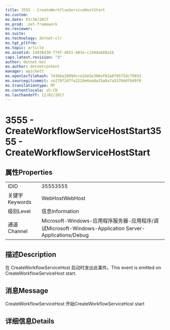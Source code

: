 ```yaml
---
title: 3555 - CreateWorkflowServiceHostStart
ms.custom: 
ms.date: 03/30/2017
ms.prod: .net-framework
ms.reviewer: 
ms.suite: 
ms.technology: dotnet-clr
ms.tgt_pltfrm: 
ms.topic: article
ms.assetid: 14038438-774f-4651-b83e-c149da688a1b
caps.latest.revision: "3"
author: dotnet-bot
ms.author: dotnetcontent
manager: wpickett
ms.openlocfilehash: 743b6a2099dcce2de5e300af02a0f0575dc79933
ms.sourcegitcommit: ce279f2d7fe2220e6ea0a25a8a7a5370ddf8d9f0
ms.translationtype: MT
ms.contentlocale: zh-CN
ms.lasthandoff: 12/02/2017
---
```

# <a name="3555---createworkflowservicehoststart"></a><span data-ttu-id="ccceb-102">3555 - CreateWorkflowServiceHostStart</span><span class="sxs-lookup"><span data-stu-id="ccceb-102">3555 - CreateWorkflowServiceHostStart</span></span>
## <a name="properties"></a><span data-ttu-id="ccceb-103">属性</span><span class="sxs-lookup"><span data-stu-id="ccceb-103">Properties</span></span>  
  
|||  
|-|-|  
|<span data-ttu-id="ccceb-104">ID</span><span class="sxs-lookup"><span data-stu-id="ccceb-104">ID</span></span>|<span data-ttu-id="ccceb-105">3555</span><span class="sxs-lookup"><span data-stu-id="ccceb-105">3555</span></span>|  
|<span data-ttu-id="ccceb-106">关键字</span><span class="sxs-lookup"><span data-stu-id="ccceb-106">Keywords</span></span>|<span data-ttu-id="ccceb-107">WebHost</span><span class="sxs-lookup"><span data-stu-id="ccceb-107">WebHost</span></span>|  
|<span data-ttu-id="ccceb-108">级别</span><span class="sxs-lookup"><span data-stu-id="ccceb-108">Level</span></span>|<span data-ttu-id="ccceb-109">信息</span><span class="sxs-lookup"><span data-stu-id="ccceb-109">Information</span></span>|  
|<span data-ttu-id="ccceb-110">通道</span><span class="sxs-lookup"><span data-stu-id="ccceb-110">Channel</span></span>|<span data-ttu-id="ccceb-111">Microsoft-Windows-应用程序服务器-应用程序/调试</span><span class="sxs-lookup"><span data-stu-id="ccceb-111">Microsoft-Windows-Application Server-Applications/Debug</span></span>|  
  
## <a name="description"></a><span data-ttu-id="ccceb-112">描述</span><span class="sxs-lookup"><span data-stu-id="ccceb-112">Description</span></span>  
 <span data-ttu-id="ccceb-113">在 CreateWorkflowServiceHost 启动时发出此事件。</span><span class="sxs-lookup"><span data-stu-id="ccceb-113">This event is emitted on CreateWorkflowServiceHost start.</span></span>  
  
## <a name="message"></a><span data-ttu-id="ccceb-114">消息</span><span class="sxs-lookup"><span data-stu-id="ccceb-114">Message</span></span>  
 <span data-ttu-id="ccceb-115">CreateWorkflowServiceHost 开始</span><span class="sxs-lookup"><span data-stu-id="ccceb-115">CreateWorkflowServiceHost start</span></span>  
  
## <a name="details"></a><span data-ttu-id="ccceb-116">详细信息</span><span class="sxs-lookup"><span data-stu-id="ccceb-116">Details</span></span>
